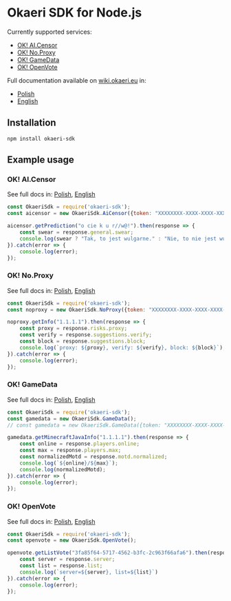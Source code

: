 # Okaeri SDK for Node.js
Currently supported services:
- [OK! AI.Censor](#ok-aicensor)
- [OK! No.Proxy](#ok-noproxy)
- [OK! GameData](#ok-gamedata)
- [OK! OpenVote](#ok-openvote)

Full documentation available on [wiki.okaeri.eu](https://wiki.okaeri.eu/) in:
- [Polish](https://wiki.okaeri.eu/pl/sdk/node)
- [English](https://wiki.okaeri.eu/en/sdk/node)

## Installation
```
npm install okaeri-sdk
```

## Example usage
### OK! AI.Censor
See full docs in: [Polish](https://wiki.okaeri.eu/pl/sdk/node#ok-aicensor), [English](https://wiki.okaeri.eu/en/sdk/node#ok-aicensor)
```javascript
const OkaeriSdk = require('okaeri-sdk');
const aicensor = new OkaeriSdk.AiCensor({token: "XXXXXXXX-XXXX-XXXX-XXXX-XXXXXXXXXXXX"});

aicensor.getPrediction("o cie k u r//w@!").then(response => {
    const swear = response.general.swear;
    console.log(swear ? "Tak, to jest wulgarne." : "Nie, to nie jest wulgarne");
}).catch(error => {
    console.log(error);
});
```

### OK! No.Proxy
See full docs in: [Polish](https://wiki.okaeri.eu/pl/sdk/node#ok-noproxy), [English](https://wiki.okaeri.eu/en/sdk/node#ok-noproxy)
```javascript
const OkaeriSdk = require('okaeri-sdk');
const noproxy = new OkaeriSdk.NoProxy({token: "XXXXXXXX-XXXX-XXXX-XXXX-XXXXXXXXXXXX"});

noproxy.getInfo("1.1.1.1").then(response => {
    const proxy = response.risks.proxy;
    const verify = response.suggestions.verify;
    const block = response.suggestions.block;
    console.log(`proxy: ${proxy}, verify: ${verify}, block: ${block}`);
}).catch(error => {
    console.log(error);
});
```

### OK! GameData
See full docs in: [Polish](https://wiki.okaeri.eu/pl/sdk/node#ok-gamedata), [English](https://wiki.okaeri.eu/en/sdk/node#ok-gamedata)
```javascript
const OkaeriSdk = require('okaeri-sdk');
const gamedata = new OkaeriSdk.GameData();
// const gamedata = new OkaeriSdk.GameData({token: "XXXXXXXX-XXXX-XXXX-XXXX-XXXXXXXXXXXX"}); // for paid users

gamedata.getMinecraftJavaInfo("1.1.1.1").then(response => {
    const online = response.players.online;
    const max = response.players.max;
    const normalizedMotd = response.motd.normalized;
    console.log(`${online}/${max}`);
    console.log(normalizedMotd);
}).catch(error => {
    console.log(error);
});
```

### OK! OpenVote
See full docs in: [Polish](https://wiki.okaeri.eu/pl/sdk/node#ok-openvote), [English](https://wiki.okaeri.eu/en/sdk/node#ok-openvote)
```javascript
const OkaeriSdk = require('okaeri-sdk');
const openvote = new OkaeriSdk.OpenVote();

openvote.getListVote("3fa85f64-5717-4562-b3fc-2c963f66afa6").then(response => {
    const server = response.server;
    const list = response.list;
    console.log(`server=${server}, list=${list}`)    
}).catch(error => {
    console.log(error);
});
```

